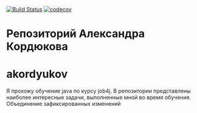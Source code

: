 ﻿[![Build Status](https://travis-ci.org/Layton85/akordyukov.svg?branch=master)](https://travis-ci.org/Layton85/akordyukov)
[![codecov](https://codecov.io/gh/Layton85/akordyukov/branch/master/graph/badge.svg)](https://codecov.io/gh/Layton85/akordyukov)

# Репозиторий Александра Кордюкова
# akordyukov
Я прохожу обучение java по курсу job4j.
В репозитории представлены наиболее интересные задачи, выполненные мной во время обучения.
Объединение зафиксированных изменений